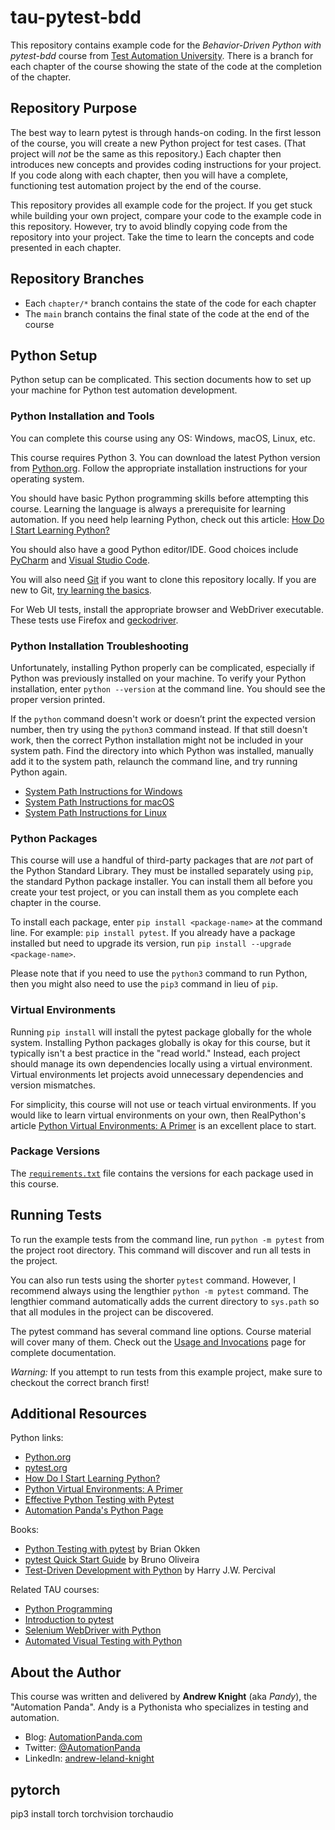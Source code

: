 # tau-pytest-bdd

This repository contains example code for the
*Behavior-Driven Python with pytest-bdd* course
from [Test Automation University](https://testautomationu.applitools.com/).
There is a branch for each chapter of the course showing the state of the code at the completion of the chapter.


## Repository Purpose

The best way to learn pytest is through hands-on coding.
In the first lesson of the course, you will create a new Python project for test cases.
(That project will *not* be the same as this repository.)
Each chapter then introduces new concepts and provides coding instructions for your project.
If you code along with each chapter,
then you will have a complete, functioning test automation project by the end of the course.

This repository provides all example code for the project.
If you get stuck while building your own project,
compare your code to the example code in this repository.
However, try to avoid blindly copying code from the repository into your project.
Take the time to learn the concepts and code presented in each chapter.


## Repository Branches

* Each `chapter/*` branch contains the state of the code for each chapter
* The `main` branch contains the final state of the code at the end of the course


## Python Setup

Python setup can be complicated.
This section documents how to set up your machine for Python test automation development.

### Python Installation and Tools

You can complete this course using any OS: Windows, macOS, Linux, etc.

This course requires Python 3.
You can download the latest Python version from [Python.org](https://www.python.org/downloads/).
Follow the appropriate installation instructions for your operating system.

You should have basic Python programming skills before attempting this course.
Learning the language is always a prerequisite for learning automation.
If you need help learning Python, check out this article:
[How Do I Start Learning Python?](https://automationpanda.com/2020/02/18/how-do-i-start-learning-python/)

You should also have a good Python editor/IDE.
Good choices include [PyCharm](https://www.jetbrains.com/pycharm/)
and [Visual Studio Code](https://code.visualstudio.com/docs/languages/python).

You will also need [Git](https://git-scm.com/) if you want to clone this repository locally.
If you are new to Git, [try learning the basics](https://try.github.io/).

For Web UI tests, install the appropriate browser and WebDriver executable.
These tests use Firefox and [geckodriver](https://github.com/mozilla/geckodriver/releases).


### Python Installation Troubleshooting

Unfortunately, installing Python properly can be complicated,
especially if Python was previously installed on your machine.
To verify your Python installation, enter `python --version` at the command line.
You should see the proper version printed.

If the `python` command doesn't work or doesn’t print the expected version number,
then try using the `python3` command instead.
If that still doesn't work,
then the correct Python installation might not be included in your system path.
Find the directory into which Python was installed,
manually add it to the system path,
relaunch the command line,
and try running Python again.

* [System Path Instructions for Windows](https://geek-university.com/python/add-python-to-the-windows-path/)
* [System Path Instructions for macOS](https://www.educative.io/edpresso/how-to-add-python-to-the-path-variable-in-mac)
* [System Path Instructions for Linux](https://www.computerhope.com/issues/ch001647.htm)

### Python Packages

This course will use a handful of third-party packages that are *not* part of the Python Standard Library.
They must be installed separately using `pip`, the standard Python package installer.
You can install them all before you create your test project,
or you can install them as you complete each chapter in the course.

To install each package, enter `pip install <package-name>` at the command line.
For example: `pip install pytest`.
If you already have a package installed but need to upgrade its version,
run `pip install --upgrade <package-name>`.

Please note that if you need to use the `python3` command to run Python,
then you might also need to use the `pip3` command in lieu of `pip`.

### Virtual Environments

Running `pip install` will install the pytest package globally for the whole system.
Installing Python packages globally is okay for this course,
but it typically isn't a best practice in the "read world."
Instead, each project should manage its own dependencies locally using a virtual environment.
Virtual environments let projects avoid unnecessary dependencies and version mismatches.

For simplicity, this course will not use or teach virtual environments.
If you would like to learn virtual environments on your own, then RealPython's article
[Python Virtual Environments: A Primer](https://realpython.com/python-virtual-environments-a-primer/)
is an excellent place to start.

### Package Versions

The [`requirements.txt`](requirements.txt) file contains the versions for each package used in this course.


## Running Tests

To run the example tests from the command line, run `python -m pytest` from the project root directory.
This command will discover and run all tests in the project.

You can also run tests using the shorter `pytest` command.
However, I recommend always using the lengthier `python -m pytest` command.
The lengthier command automatically adds the current directory to `sys.path`
so that all modules in the project can be discovered.

The pytest command has several command line options.
Course material will cover many of them.
Check out the [Usage and Invocations](https://docs.pytest.org/en/stable/usage.html) page
for complete documentation.

*Warning:*
If you attempt to run tests from this example project,
make sure to checkout the correct branch first!


## Additional Resources

Python links:

* [Python.org](https://www.python.org/)
* [pytest.org](https://docs.pytest.org/)
* [How Do I Start Learning Python?](https://automationpanda.com/2020/02/18/how-do-i-start-learning-python/)
* [Python Virtual Environments: A Primer](https://realpython.com/python-virtual-environments-a-primer/)
* [Effective Python Testing with Pytest](https://realpython.com/pytest-python-testing/)
* [Automation Panda's Python Page](https://automationpanda.com/python/)

Books:

* [Python Testing with pytest](https://pragprog.com/titles/bopytest/) by Brian Okken
* [pytest Quick Start Guide](https://www.packtpub.com/web-development/pytest-quick-start-guide) by Bruno Oliveira
* [Test-Driven Development with Python](https://www.obeythetestinggoat.com/) by Harry J.W. Percival

Related TAU courses:

* [Python Programming](https://testautomationu.applitools.com/python-tutorial/)
* [Introduction to pytest](https://testautomationu.applitools.com/pytest-tutorial/)
* [Selenium WebDriver with Python](https://testautomationu.applitools.com/selenium-webdriver-python-tutorial/)
* [Automated Visual Testing with Python](https://testautomationu.applitools.com/visual-testing-python/)


## About the Author

This course was written and delivered by **Andrew Knight** (aka *Pandy*), the "Automation Panda".
Andy is a Pythonista who specializes in testing and automation.

* Blog: [AutomationPanda.com](https://automationpanda.com/)
* Twitter: [@AutomationPanda](https://twitter.com/AutomationPanda)
* LinkedIn: [andrew-leland-knight](https://www.linkedin.com/in/andrew-leland-knight/)


## pytorch
pip3 install torch torchvision torchaudio
